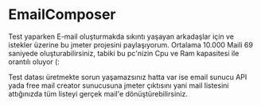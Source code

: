 # EmailComposer



Test yaparken E-mail oluşturmakda sıkıntı yaşayan arkadaşlar için ve istekler üzerine bu jmeter projesini paylaşıyorum.  Ortalama 10.000 Maili 69 saniyede oluşturabilirsiniz, tabiki bu pc'nizin Cpu ve Ram kapasitesi ile orantılı oluyor  (:  

Test datası üretmekte sorun yaşamazsınız hatta var ise email sunucu API yada free mail creator sunucusuna jmeter çıktısını yani mail listesini attığınızda tüm listeyi gerçek mail'e dönüştürebilirsiniz.
